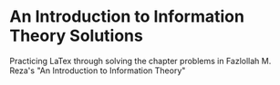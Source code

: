 # An Introduction to Information Theory Solutions
Practicing LaTex through solving the chapter problems in Fazlollah M. Reza's "An Introduction to Information Theory"
